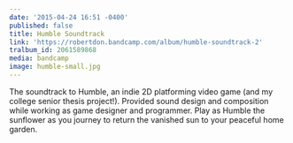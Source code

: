 ```yaml
---
date: '2015-04-24 16:51 -0400'
published: false
title: Humble Soundtrack
link: 'https://robertdon.bandcamp.com/album/humble-soundtrack-2'
tralbum_id: 2061589868
media: bandcamp
image: humble-small.jpg
---
```

The soundtrack to Humble, an indie 2D platforming video game (and my college senior thesis project!). Provided sound design and composition while working as game designer and programmer. Play as Humble the sunflower as you journey to return the vanished sun to your peaceful home garden. 
